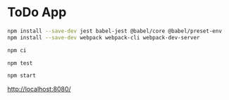# ToDo App

```bash
npm install --save-dev jest babel-jest @babel/core @babel/preset-env
npm install --save-dev webpack webpack-cli webpack-dev-server
```

```bash
npm ci

npm test

npm start
```

<http://localhost:8080/>
